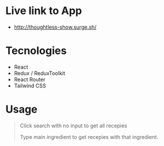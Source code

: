 # Live link to App

 * http://thoughtless-show.surge.sh/

# Tecnologies

* React
* Redux / ReduxToolkit
* React Router
* Tailwind CSS

# Usage

> Click search with no input to get all recepies
> 
> Type main ingredient to get recepies with that ingredient.